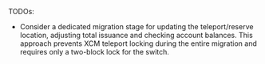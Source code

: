TODOs:
- Consider a dedicated migration stage for updating the teleport/reserve location, adjusting total
issuance and checking account balances. This approach prevents XCM teleport locking during the 
entire migration and requires only a two-block lock for the switch.